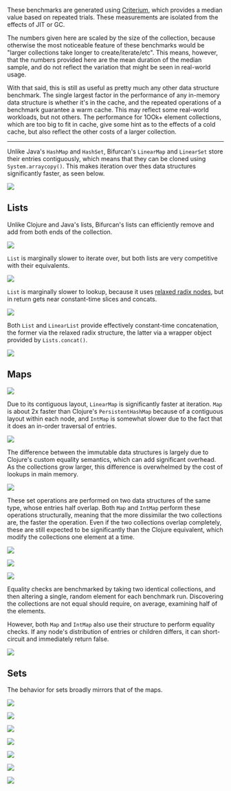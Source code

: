 These benchmarks are generated using [Criterium](https://github.com/hugoduncan/criterium), which provides a median value based on repeated trials.  These measurements are isolated from the effects of JIT or GC.

The numbers given here are scaled by the size of the collection, because otherwise the most noticeable feature of these benchmarks would be "larger collections take longer to create/iterate/etc".  This means, however, that the numbers provided here are the mean duration of the median sample, and do not reflect the variation that might be seen in real-world usage.

With that said, this is still as useful as pretty much any other data structure benchmark.  The single largest factor in the performance of any in-memory data structure is whether it's in the cache, and the repeated operations of a benchmark guarantee a warm cache.  This may reflect some real-world workloads, but not others.  The performance for 1OOk+ element collections, which are too big to fit in cache, give some hint as to the effects of a cold cache, but also reflect the other costs of a larger collection.

---

Unlike Java's `HashMap` and `HashSet`, Bifurcan's `LinearMap` and `LinearSet` store their entries contiguously, which means that they can be cloned using `System.arraycopy()`.  This makes iteration over thes data structures significantly faster, as seen below.

![](../benchmarks/images/clone.png)

## Lists

Unlike Clojure and Java's lists, Bifurcan's lists can efficiently remove and add from both ends of the collection.

![](../benchmarks/images/list_construct.png)

`List` is marginally slower to iterate over, but both lists are very competitive with their equivalents.

![](../benchmarks/images/list_iterate.png)

`List` is marginally slower to lookup, because it uses [relaxed radix nodes](https://infoscience.epfl.ch/record/169879/files/RMTrees.pdf), but in return gets near constant-time slices and concats.

![](../benchmarks/images/list_lookup.png)

Both `List` and `LinearList` provide effectively constant-time concatenation, the former via the relaxed radix structure, the latter via a wrapper object provided by `Lists.concat()`.

![](../benchmarks/images/concat.png)

## Maps

![](../benchmarks/images/map_construct.png)

Due to its contiguous layout, `LinearMap` is significantly faster at iteration.  `Map` is about 2x faster than Clojure's `PersistentHashMap` because of a contiguous layout within each node, and `IntMap` is somewhat slower due to the fact that it does an in-order traversal of entries.

![](../benchmarks/images/map_iterate.png)

The difference between the immutable data structures is largely due to Clojure's custom equality semantics, which can add significant overhead.  As the collections grow larger, this difference is overwhelmed by the cost of lookups in main memory.

![](../benchmarks/images/map_lookup.png)

These set operations are performed on two data structures of the same type, whose entries half overlap.  Both `Map` and `IntMap` perform these operations structurally, meaning that the more dissimilar the two collections are, the faster the operation.  Even if the two collections overlap completely, these are still expected to be significantly than the Clojure equivalent, which modify the collections one element at a time.

![](../benchmarks/images/map_difference.png)

![](../benchmarks/images/map_intersection.png)

![](../benchmarks/images/map_union.png)

Equality checks are benchmarked by taking two identical collections, and then altering a single, random element for each benchmark run.  Discovering the collections are not equal should require, on average, examining half of the elements.

However, both `Map` and `IntMap` also use their structure to perform equality checks.  If any node's distribution of entries or children differs, it can short-circuit and immediately return false.  

![](../benchmarks/images/map_equals.png)

## Sets

The behavior for sets broadly mirrors that of the maps.

![](../benchmarks/images/set_construct.png)

![](../benchmarks/images/set_iterate.png)

![](../benchmarks/images/set_lookup.png)

![](../benchmarks/images/set_difference.png)

![](../benchmarks/images/set_intersection.png)

![](../benchmarks/images/set_union.png)

![](../benchmarks/images/set_equals.png)

